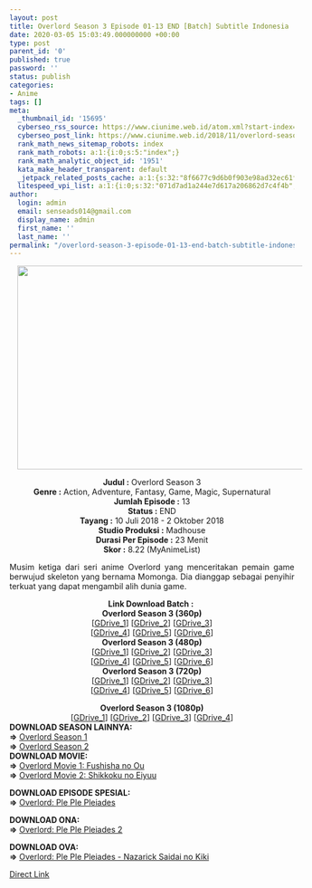 ```yaml
---
layout: post
title: Overlord Season 3 Episode 01-13 END [Batch] Subtitle Indonesia
date: 2020-03-05 15:03:49.000000000 +00:00
type: post
parent_id: '0'
published: true
password: ''
status: publish
categories:
- Anime
tags: []
meta:
  _thumbnail_id: '15695'
  cyberseo_rss_source: https://www.ciunime.web.id/atom.xml?start-index=3301&max-results=150
  cyberseo_post_link: https://www.ciunime.web.id/2018/11/overlord-season-3-episode-01-13-end.html
  rank_math_news_sitemap_robots: index
  rank_math_robots: a:1:{i:0;s:5:"index";}
  rank_math_analytic_object_id: '1951'
  kata_make_header_transparent: default
  _jetpack_related_posts_cache: a:1:{s:32:"8f6677c9d6b0f903e98ad32ec61f8deb";a:2:{s:7:"expires";i:1658657425;s:7:"payload";a:0:{}}}
  litespeed_vpi_list: a:1:{i:0;s:32:"071d7ad1a244e7d617a206862d7c4f4b";}
author:
  login: admin
  email: senseads014@gmail.com
  display_name: admin
  first_name: ''
  last_name: ''
permalink: "/overlord-season-3-episode-01-13-end-batch-subtitle-indonesia/"
---
```

<div class="separator" style="clear: both; text-align: center;"><a href="https://2.bp.blogspot.com/-m98SNs5pfu8/XAeF26cPJtI/AAAAAAAADds/LMJDnlHmB9gH_-jDmsa3L1v5g7pT6jFXwCLcBGAs/s1600/Overlord%2BSeason%2B3%2B-%2BCiunime.png" imageanchor="1" style="margin-left: 1em; margin-right: 1em;"><img border="0" data-original-height="720" data-original-width="1280" height="360" src="{{ site.baseurl }}/assets/2020/03/Overlord%2BSeason%2B3%2B-%2BCiunime.png" width="640" /></a></div>
<p>
<div style="text-align: center;"><b>Judul :</b>&nbsp;Overlord Season 3<br /><b>Genre :</b> Action, Adventure, Fantasy, Game, Magic, Supernatural</div>
<div style="text-align: center;"><b>Jumlah Episode :</b>&nbsp;13</div>
<div style="text-align: center;"><b>Status :</b>&nbsp;END</div>
<div style="text-align: center;"><b>Tayang :</b> <b></b>10 Juli 2018 - 2 Oktober 2018</div>
<div style="text-align: center;"><b>Studio Produksi :</b>&nbsp;Madhouse</div>
<div style="text-align: center;"><b>Durasi Per Episode :</b>&nbsp;23 Menit</div>
<div style="text-align: center;"><b>Skor :</b> 8.22 (MyAnimeList)</p>
<div style="text-align: justify;">Musim ketiga dari seri anime Overlord yang menceritakan pemain game berwujud skeleton yang bernama Momonga. Dia dianggap sebagai penyihir terkuat yang dapat mengambil alih dunia game.</p>
<p>
<div style="text-align: center;"><b>Link Download Batch :</b><span class="" id="result_box" lang="id" tabindex="-1"><span class=""><span class="" id="result_box" lang="id" tabindex="-1"><span class="" id="result_box" lang="id" tabindex="-1"><span class=""><span class="" id="result_box" lang="id" tabindex="-1">&nbsp;</span></span></span></span></span></span></div>
<div style="text-align: center;">
<div style="text-align: center;"><b><span class="" id="result_box" lang="id" tabindex="-1"><span class=""><span class="" id="result_box" lang="id" tabindex="-1">Overlord</span></span></span>&nbsp;Season 3 (360p)</b></div>
</div>
<div style="text-align: center;">[<a href="https://docs.google.com/uc?id=1Mq3nqS4FwdG41ct8vaEx55U2_5D_nGIx" target="_blank" rel="noopener">GDrive_1</a>] [<a href="https://drive.google.com/uc?export=download&amp;id=1OrIndqsQ54h3kUSNAT6pnRsv_3s19Qrf" target="_blank" rel="noopener">GDrive_2</a>] [<a href="https://drive.google.com/uc?export=download&amp;id=1h1BP9q8B2norjRvYEVQmCjBavwXrCmXd" target="_blank" rel="noopener">GDrive_3</a>]<br />[<a href="https://drive.google.com/uc?export=download&amp;id=1oiis-6klDK65ADCoF4YxSUcD3MKBcRgW" target="_blank" rel="noopener">GDrive_4</a>] [<a href="https://drive.google.com/uc?export=download&amp;id=1CbYxfk91w6_f_AJjK0zeOj6tFVPVXPC-" target="_blank" rel="noopener">GDrive_5</a>] [<a href="https://drive.google.com/uc?export=download&amp;id=1suL2VMfOsRKjDIZU7rk9kEzyM9WIK7-q" target="_blank" rel="noopener">GDrive_6</a>]</div>
<div style="text-align: center;"></div>
<div style="text-align: center;"><span class="" id="result_box" lang="id" tabindex="-1"><span class=""><span class="" id="result_box" lang="id" tabindex="-1"><b><span class="" id="result_box" lang="id" tabindex="-1"><span class=""><span class="" id="result_box" lang="id" tabindex="-1">Overlord</span></span></span>&nbsp;Season 3 (480p)</b></span></span></span></div>
<div style="text-align: center;">[<a href="https://docs.google.com/uc?id=1anE6HxERaVSn13SV_yoBg2rcCI0VY5dU" target="_blank" rel="noopener">GDrive_1</a>] [<a href="https://drive.google.com/uc?export=download&amp;id=1Bmc7lI6OQVwDsW4wugluA2Wp0rGq5i5x" target="_blank" rel="noopener">GDrive_2</a>] [<a href="https://drive.google.com/uc?export=download&amp;id=1thwuZQs-gUt8MJ9PZZkeCimUPVdiipCK" target="_blank" rel="noopener">GDrive_3</a>]<br />[<a href="https://drive.google.com/uc?export=download&amp;id=1Nb5aMqv7Z4kTRvaFlEKUJWsW5yRtMvPd" target="_blank" rel="noopener">GDrive_4</a>] [<a href="https://drive.google.com/uc?export=download&amp;id=14Z17XV38EUexmWAQyCfwBoRAjpYUaqnU" target="_blank" rel="noopener">GDrive_5</a>] [<a href="https://drive.google.com/uc?export=download&amp;id=1rRhrG2yF9eKakdjj-9cMBoiuGlSD8HaO" target="_blank" rel="noopener">GDrive_6</a>]</div>
<div style="text-align: center;"></div>
<div style="text-align: center;"><span class="" id="result_box" lang="id" tabindex="-1"><span class=""><span class="" id="result_box" lang="id" tabindex="-1"><b><span class="" id="result_box" lang="id" tabindex="-1"><span class=""><span class="" id="result_box" lang="id" tabindex="-1">Overlord</span></span></span>&nbsp;Season 3 (720p)</b></span></span></span></div>
<div style="text-align: center;">[<a href="https://drive.google.com/uc?export=download&amp;id=1TenY3nUe4jmlm_tIElTWLz7PsMIzpyMh" target="_blank" rel="noopener">GDrive_1</a>] [<a href="https://drive.google.com/uc?export=download&amp;id=1kd9KnAkAFHSKfdGyB_MwyMgT-gJlQ37-" target="_blank" rel="noopener">GDrive_2</a>] [<a href="https://drive.google.com/uc?export=download&amp;id=1oi0K8pWQDXSORjayVrfachCyAI0m8Nhf" target="_blank" rel="noopener">GDrive_3</a>]<br />[<a href="https://drive.google.com/uc?export=download&amp;id=1szoK5zej1RUbR7Vdz4WHNHK7Kx2wL1GR" target="_blank" rel="noopener">GDrive_4</a>] [<a href="https://drive.google.com/uc?export=download&amp;id=1AC1K1b9duk5m6cIkgg_CLwzULkwLX9-K" target="_blank" rel="noopener">GDrive_5</a>] [<a href="https://drive.google.com/uc?export=download&amp;id=1xd6cylnCxIYmvwznwh42qsYQ2ebiaovi" target="_blank" rel="noopener">GDrive_6</a>]</p>
<div style="text-align: center;"><span class="" id="result_box" lang="id" tabindex="-1"><span class=""><span class="" id="result_box" lang="id" tabindex="-1"><b><span class="" id="result_box" lang="id" tabindex="-1"><span class=""><span class="" id="result_box" lang="id" tabindex="-1">Overlord</span></span></span>&nbsp;Season 3 (1080p)</b></span></span></span></div>
<div style="text-align: center;">[<a href="https://drive.google.com/uc?export=download&amp;id=1_yUgol456y4isqlwzds7orgOT5zUS2Vo" target="_blank" rel="noopener">GDrive_1</a>] [<a href="https://drive.google.com/uc?export=download&amp;id=1Z41HPj5dvuFSszepoGbRRrC27q1H3MpV" target="_blank" rel="noopener">GDrive_2</a>] [<a href="https://drive.google.com/uc?export=download&amp;id=1KOIhUsyCzvMvahwezc8BZB7WMyVyYrXw" target="_blank" rel="noopener">GDrive_3</a>] [<a href="https://drive.google.com/uc?export=download&amp;id=1SGVsdmYgNpdhhXx8Kj3jJcGG7_3f8KRa" target="_blank" rel="noopener">GDrive_4</a>]</div>
</div>
<div style="text-align: center;">
<div style="text-align: justify;">
<div style="text-align: center;">
<div style="text-align: justify;"></div>
</div>
<div style="text-align: justify;"><b>DOWNLOAD SEASON LAINNYA:</b></div>
<div style="text-align: justify;"><b>=&gt;</b>&nbsp;<a href="https://www.ciunime.web.id/2018/09/overlord-season-1-episode-01-13-end.html" target="_blank" rel="noopener">Overlord Season 1</a></div>
<div style="text-align: justify;"><b>=&gt;</b>&nbsp;<a href="https://www.ciunime.web.id/2018/09/overlord-season-2-episode-01-13-end.html" target="_blank" rel="noopener">Overlord Season 2</a></div>
<div style="text-align: justify;">
<div style="text-align: justify;"><b>DOWNLOAD MOVIE:</b></div>
<div style="text-align: justify;"><b>=&gt;</b>&nbsp;<a href="https://www.ciunime.web.id/2019/01/overlord-movie-1-fushisha-no-ou-movie.html" target="_blank" rel="noopener">Overlord Movie 1: Fushisha no Ou</a><br /><b>=&gt;</b>&nbsp;<a href="https://www.ciunime.web.id/2019/01/overlord-movie-2-shikkoku-no-eiyuu.html" target="_blank" rel="noopener">Overlord Movie 2: Shikkoku no Eiyuu</a></p>
<div style="text-align: justify;">
<div style="text-align: justify;"><b>DOWNLOAD EPISODE SPESIAL:</b></div>
<div style="text-align: justify;"><b>=&gt;</b>&nbsp;<a href="https://www.ciunime.web.id/2019/11/overlord-ple-ple-pleiades-episode-01-08.html" target="_blank" rel="noopener">Overlord: Ple Ple Pleiades</a></p>
</div>
</div>
<div style="text-align: justify;"><b>DOWNLOAD ONA:</b></div>
<div style="text-align: justify;"><b>=&gt;</b>&nbsp;<a href="https://www.ciunime.web.id/2019/11/overlord-ple-ple-pleiades-2-episode-01.html" target="_blank" rel="noopener">Overlord: Ple Ple Pleiades 2</a></p>
<div style="text-align: justify;"><b>DOWNLOAD OVA:</b></div>
<div style="text-align: justify;"><b>=&gt;</b>&nbsp;<a href="https://www.ciunime.web.id/2019/11/overlord-ple-ple-pleiades-nazarick.html" target="_blank" rel="noopener">Overlord: Ple Ple Pleiades - Nazarick Saidai no Kiki</a></p>
</div>
</div>
</div>
</div>
</div>
</div>
</div>
</div>
<link rel="stylesheet" href="https://cdnjs.cloudflare.com/ajax/libs/font-awesome/4.7.0/css/font-awesome.min.css" />
<div class="divbtn"> <a href="https://handymansurrender.com/fihup8buzv?key=94550f7ce39444073321dde3b8782f97" class="btn"><i class="fa fa-download"></i> Direct Link</a> </div>
